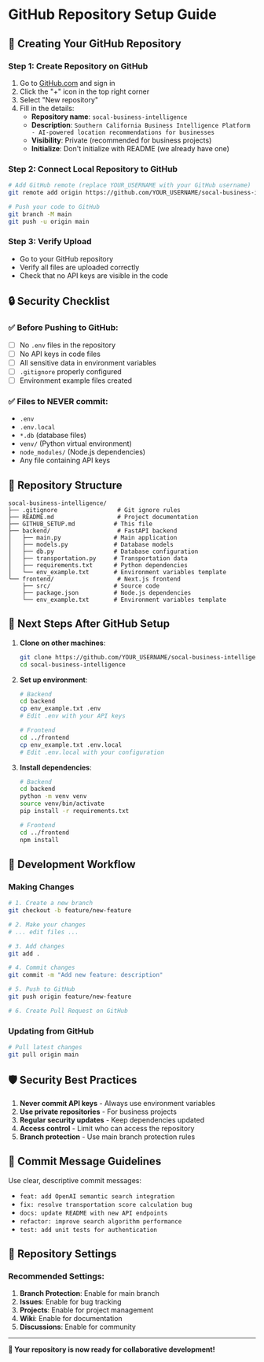 # GitHub Repository Setup Guide

## 🚀 Creating Your GitHub Repository

### Step 1: Create Repository on GitHub
1. Go to [GitHub.com](https://github.com) and sign in
2. Click the "+" icon in the top right corner
3. Select "New repository"
4. Fill in the details:
   - **Repository name**: `socal-business-intelligence`
   - **Description**: `Southern California Business Intelligence Platform - AI-powered location recommendations for businesses`
   - **Visibility**: Private (recommended for business projects)
   - **Initialize**: Don't initialize with README (we already have one)

### Step 2: Connect Local Repository to GitHub
```bash
# Add GitHub remote (replace YOUR_USERNAME with your GitHub username)
git remote add origin https://github.com/YOUR_USERNAME/socal-business-intelligence.git

# Push your code to GitHub
git branch -M main
git push -u origin main
```

### Step 3: Verify Upload
- Go to your GitHub repository
- Verify all files are uploaded correctly
- Check that no API keys are visible in the code

## 🔒 Security Checklist

### ✅ Before Pushing to GitHub:
- [ ] No `.env` files in the repository
- [ ] No API keys in code files
- [ ] All sensitive data in environment variables
- [ ] `.gitignore` properly configured
- [ ] Environment example files created

### ✅ Files to NEVER commit:
- `.env`
- `.env.local`
- `*.db` (database files)
- `venv/` (Python virtual environment)
- `node_modules/` (Node.js dependencies)
- Any file containing API keys

## 📁 Repository Structure
```
socal-business-intelligence/
├── .gitignore                 # Git ignore rules
├── README.md                  # Project documentation
├── GITHUB_SETUP.md           # This file
├── backend/                   # FastAPI backend
│   ├── main.py               # Main application
│   ├── models.py             # Database models
│   ├── db.py                 # Database configuration
│   ├── transportation.py     # Transportation data
│   ├── requirements.txt      # Python dependencies
│   └── env_example.txt       # Environment variables template
└── frontend/                  # Next.js frontend
    ├── src/                  # Source code
    ├── package.json          # Node.js dependencies
    └── env_example.txt       # Environment variables template
```

## 🚀 Next Steps After GitHub Setup

1. **Clone on other machines**:
   ```bash
   git clone https://github.com/YOUR_USERNAME/socal-business-intelligence.git
   cd socal-business-intelligence
   ```

2. **Set up environment**:
   ```bash
   # Backend
   cd backend
   cp env_example.txt .env
   # Edit .env with your API keys
   
   # Frontend
   cd ../frontend
   cp env_example.txt .env.local
   # Edit .env.local with your configuration
   ```

3. **Install dependencies**:
   ```bash
   # Backend
   cd backend
   python -m venv venv
   source venv/bin/activate
   pip install -r requirements.txt
   
   # Frontend
   cd ../frontend
   npm install
   ```

## 🔄 Development Workflow

### Making Changes
```bash
# 1. Create a new branch
git checkout -b feature/new-feature

# 2. Make your changes
# ... edit files ...

# 3. Add changes
git add .

# 4. Commit changes
git commit -m "Add new feature: description"

# 5. Push to GitHub
git push origin feature/new-feature

# 6. Create Pull Request on GitHub
```

### Updating from GitHub
```bash
# Pull latest changes
git pull origin main
```

## 🛡️ Security Best Practices

1. **Never commit API keys** - Always use environment variables
2. **Use private repositories** - For business projects
3. **Regular security updates** - Keep dependencies updated
4. **Access control** - Limit who can access the repository
5. **Branch protection** - Use main branch protection rules

## 📝 Commit Message Guidelines

Use clear, descriptive commit messages:
- `feat: add OpenAI semantic search integration`
- `fix: resolve transportation score calculation bug`
- `docs: update README with new API endpoints`
- `refactor: improve search algorithm performance`
- `test: add unit tests for authentication`

## 🎯 Repository Settings

### Recommended Settings:
1. **Branch Protection**: Enable for main branch
2. **Issues**: Enable for bug tracking
3. **Projects**: Enable for project management
4. **Wiki**: Enable for documentation
5. **Discussions**: Enable for community

---

**🎉 Your repository is now ready for collaborative development!**
